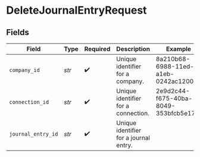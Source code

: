 # DeleteJournalEntryRequest


## Fields

| Field                                  | Type                                   | Required                               | Description                            | Example                                |
| -------------------------------------- | -------------------------------------- | -------------------------------------- | -------------------------------------- | -------------------------------------- |
| `company_id`                           | *str*                                  | :heavy_check_mark:                     | Unique identifier for a company.       | 8a210b68-6988-11ed-a1eb-0242ac120002   |
| `connection_id`                        | *str*                                  | :heavy_check_mark:                     | Unique identifier for a connection.    | 2e9d2c44-f675-40ba-8049-353bfcb5e171   |
| `journal_entry_id`                     | *str*                                  | :heavy_check_mark:                     | Unique identifier for a journal entry. |                                        |